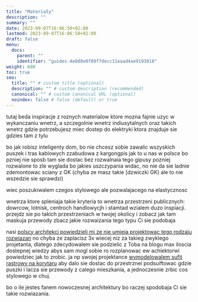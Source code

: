 ```yaml
---
title: "Materiały"
description: ""
summary: ""
date: 2023-09-07T16:06:50+02:00
lastmod: 2023-09-07T16:06:50+02:00
draft: false
menu:
  docs:
    parent: ""
    identifier: "guides-4e0d0e0f89f7decc11eaad4ae9193018"
weight: 680
toc: true
seo:
  title: "" # custom title (optional)
  description: "" # custom description (recommended)
  canonical: "" # custom canonical URL (optional)
  noindex: false # false (default) or true
---
```


tutaj beda inspiracje z roznych materialow ktore mozna fajnie uzyc w wykanczaniu wnetrz, a szczegolnie wnetrz indiusytalnych
oraz takich wnetrz gdzie potrzebujesz miec dostep do elektryki ktora znajduje sie gdzies tam z tylu

bo jak robisz inteligenty dom, bo nie chcesz sobie zawalic wszyskich puszek i tras kablowych zzabudowa z kargongpis jak to u nas w polsce
bo pzniej nie sposb tam sie dostac bez rozwalnaia tego gipusy
pozniej rozwalone to zle wyglada bo jakies uszczypania widac, no nie da sie ladnie zdemontowac sciany z GK (chyba ze masz takie [dzwiczki GK) ale to nie wszedzie sie sprawdzi)

wiec poszukiwalem czegos stylowego ale pozwalajacego na elastycznosc

wnetrza ktore spleniaja takie kryteria to wnetrza przestrzeni publicznych: dowrcow, lotnisk, centroch handlowycjh
i stamtad wzialem duzo inspiacji. przejdz sie po takich przestrzeniach w twojej okolicy i zobacz jak tam maskuja przewody
zbacz jakie rozwaizania tego typu Ci sie podobaja

nasi [polscy architekci powiedzieli mi ze nie umieja projektowac tego rodzaju rozwiazan]() no chyba ze zaplacisz 3x wiecej niz za takieg zwyklego projetanta, dlatego zdecydowalem sie podzielic z Toba na blogu max iloscia dostepnej wiedzy abys sam mogl sobie ro rozplanowac ew achiektorwi powiedziec jak to zrobic. ja np swojej projektance [wymodelowalem sufit rastrowy na korytaru]() aby dalo sie dostac do przestrznei podsuiftowac gdzie puszki i lacza sie przewody z calego mieszkania, a jednoczesnie zrbic cos stylowego w chuj.

bo o ile jestes fanem nowoczesnej architektury bo raczej spodobaja Ci sie takie rozwiazania.
